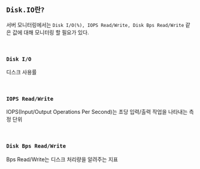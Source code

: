 ## `Disk.IO란?`

서버 모니터링에서는 `Disk I/O(%), IOPS Read/Write, Disk Bps Read/Write` 같은 값에 대해 모니터링 할 필요가 있다.

<br>

### `Disk I/O`

디스크 사용률

<br>

### `IOPS Read/Write`

IOPS(Input/Output Operations Per Second)는 초당 입력/출력 작업을 나타내는 측정 단위

<br>

### `Disk Bps Read/Write`

Bps Read/Write는 디스크 처리량을 알려주는 지표

<br>

